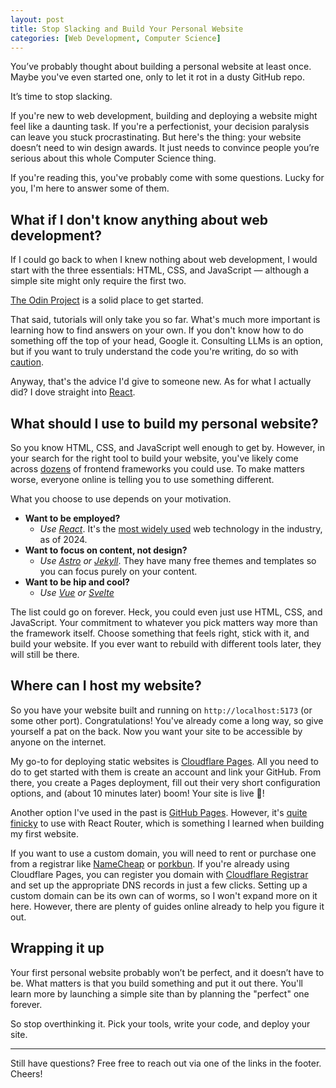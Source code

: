 ```yaml
---
layout: post
title: Stop Slacking and Build Your Personal Website
categories: [Web Development, Computer Science]
---
```

You’ve probably thought about building a personal website at least once. Maybe you've even started one, only to let it rot in a dusty GitHub repo.

It’s time to stop slacking.

If you're new to web development, building and deploying a website might feel like a daunting task. If you're a perfectionist, your decision paralysis can leave
you stuck procrastinating. But here's the thing: your website doesn’t need to win design awards. It just needs to convince people you’re
serious about this whole Computer Science thing.

If you're reading this, you've probably come with some questions. Lucky for you, I'm here to answer some of them.

## What if I don't know anything about web development?

If I could go back to when I knew nothing about web development, I would start with the three essentials:
HTML, CSS, and JavaScript — although a simple site might only require the first two.

[The Odin Project](https://www.theodinproject.com/lessons/foundations-introduction-to-html-and-css) is a solid place to get started.

That said, tutorials will only take you so far. What's much more important is learning how to find answers on your own.
If you don't know how to do something off the top of your head, Google it. Consulting LLMs is an option, but if you want
to truly understand the code you're writing, do so with [caution](https://cameron.rs/blog/dont-outsource-your-soul/).

Anyway, that's the advice I'd give to someone new. As for what I actually did? I dove straight into [React](https://react.dev/).


## What should I use to build my personal website?

So you know HTML, CSS, and JavaScript well enough to get by. However, in your search for the right tool to
build your website, you've likely come across [dozens](https://2024.stateofjs.com/en-US/libraries/front-end-frameworks/) of
frontend frameworks you could use. To make matters worse, everyone online is telling you to use something different.

What you choose to use depends on your motivation.

- **Want to be employed?**
  - *Use [React](https://react.dev/)*. It's the [most widely used](https://survey.stackoverflow.co/2024/technology#1-web-frameworks-and-technologies)
    web technology in the industry, as of 2024.
- **Want to focus on content, not design?**
  - *Use [Astro](https://astro.build/themes/1/?search=&price%5B%5D=free) or [Jekyll](https://jekyllthemes.io/free)*.
    They have many free themes and templates so you can focus purely on your content.
- **Want to be hip and cool?**
  - *Use [Vue](https://vuejs.org/) or [Svelte](https://svelte.dev/docs/kit/introduction)*
 
The list could go on forever. Heck, you could even just use HTML, CSS, and JavaScript. Your commitment to whatever
you pick matters way more than the framework itself. Choose something that feels right, stick with it, and build your website.
If you ever want to rebuild with different tools later, they will still be there.

## Where can I host my website?

So you have your website built and running on `http://localhost:5173` (or some other port). Congratulations!
You've already come a long way, so give yourself a pat on the back. Now you want your site to be accessible by anyone on the internet.

My go-to for deploying static websites is [Cloudflare Pages](https://pages.cloudflare.com/). All you need to do to get started with them is create an
account and link your GitHub. From there, you create a Pages deployment, fill out their very short configuration options,
and (about 10 minutes later) boom! Your site is live 🥳!

Another option I've used in the past is [GitHub Pages](https://pages.github.com/). However, it's
[quite finicky](https://www.linkedin.com/pulse/solve-404-when-using-browserrouter-github-pages-anu-shibin-joseph-raj-sx5tf/) to use
with React Router, which is something I learned when building my first website.

If you want to use a custom domain, you will need to rent or purchase one from a registrar like
[NameCheap](https://www.namecheap.com/) or [porkbun](https://porkbun.com/). If you're already using Cloudflare Pages,
you can register you domain with [Cloudflare Registrar](https://www.cloudflare.com/products/registrar/) and set up the appropriate DNS records
in just a few clicks. Setting up a custom domain can be its own can of worms, so I won't expand more on it here. However, there are plenty of
guides online already to help you figure it out.

## Wrapping it up

Your first personal website probably won’t be perfect, and it doesn’t have to be. What matters is that you build something and put it out there.
You'll learn more by launching a simple site than by planning the "perfect" one forever.

So stop overthinking it. Pick your tools, write your code, and deploy your site.

---

Still have questions? Free free to reach out via one of the links in the footer. Cheers!


